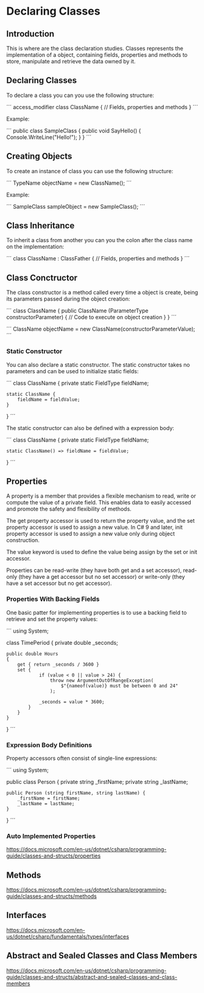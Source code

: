# Declaring Classes

## Introduction

This is where are the class declaration studies. Classes represents the implementation of a object, containing fields, properties and methods to store, manipulate and retrieve the data owned by it.


## Declaring Classes

To declare a class you can you use the following structure:

´´´
access_modifier class ClassName {
    // Fields, properties and methods
}
´´´

Example:

´´´
public class SampleClass {
    public void SayHello() {
        Console.WriteLine("Hello!");
    }
}
´´´


## Creating Objects

To create an instance of class you can use the following structure:

´´´
TypeName objectName = new ClassName();
´´´


Example:

´´´
SampleClass sampleObject = new SampleClass();
´´´


## Class Inheritance

To inherit a class from another you can you the colon after the class name on the implementation:

´´´
class ClassName : ClassFather
{
    // Fields, properties and methods
}
´´´


## Class Conctructor

The class constructor is a method called every time a object is create, being its parameters passed during the object creation:

´´´
class ClassName {
    public ClassName (ParameterType constructorParameter) {
        // Code to execute on object creation
    }
}
´´´

´´´
ClassName objectName = new ClassName(constructorParameterValue);
´´´


### Static Constructor

You can also declare a static constructor. The static constructor takes no parameters and can be used to initialize static fields:

´´´
class ClassName {
    private static FieldType fieldName;

    static ClassName {
        fieldName = fieldValue;
    }
}
´´´


The static constructor can also be defined with a expression body:

´´´
class ClassName {
    private static FieldType fieldName;

    static ClassName() => fieldName = fieldValue;
}
´´´


## Properties

A property is a member that provides a flexible mechanism to read, write or compute the value of a private field. This enables data to easily accessed and promote the safety and flexibility of methods.

The get property accessor is used to return the property value, and the set property accessor is used to assign a new value. In C# 9 and later, init property accessor is used to assign a new value only during object construction.

The value keyword is used to define the value being assign by the set or init accessor.

Properties can be read-write (they have both get and a set accessor), read-only (they have a get accessor but no set accessor) or write-only (they have a set accessor but no get accessor).


### Properties With Backing Fields

One basic patter for implementing properties is to use a backing field to retrieve and set the property values:

´´´
using System;

class TimePeriod
{
    private double _seconds;

    public double Hours
    {
        get { return _seconds / 3600 }
        set {
                if (value < 0 || value > 24) {
                    throw new ArgumentOutOfRangeException(
                        $"{nameof(value)} must be between 0 and 24"
                    );
                
                _seconds = value * 3600;
            }
        }
    }
}
´´´


### Expression Body Definitions

Property accessors often consist of single-line expressions:

´´´
using System;

public class Person
{
    private string _firstName;
    private string _lastName;

    public Person (string firstName, string lastName) {
        _firstName = firstName;
        _lastName = lastName;
    }
}
´´´


### Auto Implemented Properties

https://docs.microsoft.com/en-us/dotnet/csharp/programming-guide/classes-and-structs/properties


## Methods

https://docs.microsoft.com/en-us/dotnet/csharp/programming-guide/classes-and-structs/methods


## Interfaces

https://docs.microsoft.com/en-us/dotnet/csharp/fundamentals/types/interfaces


## Abstract and Sealed Classes and Class Members

https://docs.microsoft.com/en-us/dotnet/csharp/programming-guide/classes-and-structs/abstract-and-sealed-classes-and-class-members